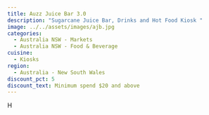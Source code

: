 ```yaml
---
title: Auzz Juice Bar 3.0
description: "Sugarcane Juice Bar, Drinks and Hot Food Kiosk "
image: ../../assets/images/ajb.jpg
categories:
  - Australia NSW - Markets
  - Australia NSW - Food & Beverage
cuisine:
  - Kiosks
region:
  - Australia - New South Wales
discount_pct: 5
discount_text: Minimum spend $20 and above
---
```

H
